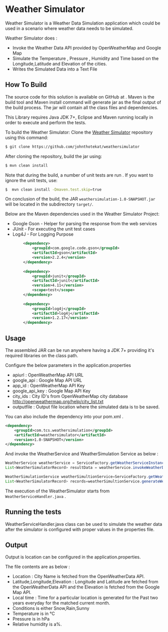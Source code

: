 # Weather Simulator

Weather Simulator is a Weather Data Simulation application which could be used in a scenario where weather data needs to be simulated. 

Weather Simulator does :
- Invoke the Weather Data API provided by OpenWeatherMap and Google Map
- Simulate the Temperature , Pressure , Humidity and Time based on the Longitude,Latitude and Elevation of the cities.
- Writes the Simulated Data into a Text File


## How To Build

The source code for this solution is available on GitHub at .
Maven is the build tool and Maven install command will generate jar as the final output of the build process. The jar will contain all the class files and dependencies.

This Library requires Java JDK 7+, Eclipse and Maven running locally in order to execute and perform the tests.


To build the Weather Simulator:
Clone the [Weather Simulator](https://github.com/johnthotekat/weathersimulator) repository using this command:

```bash
$ git clone https://github.com/johnthotekat/weathersimulator
```
After cloning the repository, build the jar using:
```bash
$ mvn clean install
```
Note that during the build, a number of unit tests are run . If you want to ignore the unit tests, use:
```bash
$  mvn clean install -Dmaven.test.skip=true
```

On conclusion of the build, the JAR `weathersimulation-1.0-SNAPSHOT.jar` will be located in the subdirectory `target/`.

Below are the Maven dependencies used in the Weather Simulator Project:
- Google Gson	- Helper for parsing the response from the web services
- JUnit	- For executing the unit test cases
- Log4J	- For Logging Purpose
```xml
		<dependency>
			<groupId>com.google.code.gson</groupId>
			<artifactId>gson</artifactId>
			<version>2.2.4</version>
		</dependency>
		
		<dependency>
			<groupId>junit</groupId>
			<artifactId>junit</artifactId>
			<version>4.11</version>
			<scope>test</scope>
		</dependency>
		
		<dependency>
			<groupId>log4j</groupId>
			<artifactId>log4j</artifactId>
			<version>1.2.17</version>
		</dependency>
```

## Usage
The assembled JAR can be run anywhere having a JDK 7+ providing it's required libraries on the class path.

Configure the below parameters in the application.properties 

- apiurl : OpenWeatherMap API URL
- google_api : Google Map API URL 
- app_id : OpenWeatherMap API Key
- google_api_key : Google Map API Key
- city_ids : City ID's from OpenWeatherMap city database http://openweathermap.org/help/city_list.txt
- outputfile : Output file location where the simulated data is to be saved.

You can also include the dependency into your pom.xml .

```xml
<dependency>
	<groupId>com.tcs.weathersimulation</groupId>
	<artifactId>weathersimulator</artifactId>
	<version>1.0-SNAPSHOT</version>
</dependency>
```

And invoke the WeatherService and WeatherSimulation Service as below :  

```java
WeatherService weatherService = ServiceFactory.getWeatherServiceInstance();
List<WeatherSimulatorRecord> resultData = weatherService.invokeWeatherDataAPI();

WeatherSimulationService weatherSimultionService=ServiceFactory.getWeatherSimulationServiceInstance();
List<WeatherSimulatorRecord> records=weatherSimultionService.generateWeatherSimulationData(resultData);
```

The execution of the WeatherSimulator starts from `WeatherServiceHandler.java` .

## Running the tests
WeatherServiceHandler.java class can be used to simulate the weather data after the simulator is configured with proper values in the properties file.

## Output
Output is location can be configured in the application.properties.

The file contents are as below :

- Location : City Name is fetched from the OpenWeatherData API.
- Latitude,Longitude,Elevation : Longitude and Latitude are fetched from the OpenWeatherData API and the Elevation is fetched from the Google Map API.
- Local time : Time for a particular location is generated for the Past two years everyday for the matched current month.
- Conditions is either Snow,Rain,Sunny
- Temperature is in °C 
- Pressure is in hPa
- Relative humidity is a%.




